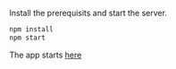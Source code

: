 Install the prerequisits and start the server.
```bash
npm install
npm start
```
The app starts [here](http://localhost:9000/)
